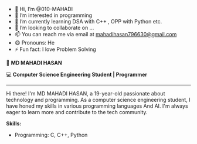 - 👋 Hi, I’m @010-MAHADI
- 👀 I’m interested in programming
- 🌱 I’m currently learning DSA with C++ , OPP with Python etc.
- 💞️ I’m looking to collaborate on ...
- 📫 You can reach me via email at mahadihasan796630@gmail.com
- 😄 Pronouns: He
- ⚡ Fun fact: I love Problem Solving


👋 **MD MAHADI HASAN**

💻 **Computer Science Engineering Student | Programmer**

---

Hi there! I'm MD MAHADI HASAN, a 19-year-old passionate about technology and programming. As a computer science engineering student, I have honed my skills in various programming languages And AI. I'm always eager to learn more and contribute to the tech community.

**Skills:**
- Programming: C, C++, Python


<!---
010-MAHADI/010-MAHADI is a ✨ special ✨ repository because its `README.md` (this file) appears on your GitHub profile.
You can click the Preview link to take a look at your changes.
--->
